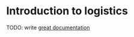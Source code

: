 # Introduction to logistics

TODO: write [great documentation](http://jacobian.org/writing/great-documentation/what-to-write/)
